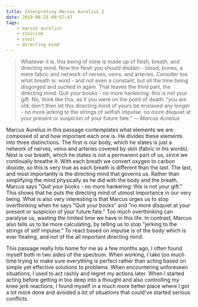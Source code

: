 ```yaml
---
title: Interpreting Marcus Aurelius 2
date: 2019-06-25 09:57:47
tags:
    - marcus aurelius
    - stoicism
    - stoic
    - directing mind
---
```

> Whatever it is, this being of mine is made up of flesh, breath, and directing mind. Now the flesh you should disdain - blood, bones, a mere fabric and network of nerves, veins, and arteries. Consider too what breath is: wind - and not even a constant, but all the time being disgorged and sucked in again. That leaves the third part, the directing mind. Quit your books - no more hankering: this is not your gift. No, think like this, as if you were on the point of death: "you are old; don't then let this directing mind of yours be enslaved any longer - no more jerking to the strings of selfish impulse, no more disquiet at your present or suspicion of your future fate."
> -- <cite>Marcus Aurelius</cite>

Marcus Aurelius in this passage contemplates what elements we are composed of and how important each one is. He divides these elements into three distinctions. The first is our body, which he states is just a network of nerves, veins and arteries covered by skin (fabric in his words). Next is our breath, which he states is not a permanent part of us, since we continually breathe it. With each breath we convert oxygen to carbon dioxide, so this is very true as each breath is different than the last. The last, and most importantly is the directing mind that governs us. Rather than simplifying the mind physically as he did with the body and the breath, Marcus says "Quit your books - no more hankering: this is not your gift." This shows that he puts the directing mind of utmost importance in our very being. What is also very interesting is that Marcus urges us to stop overthinking when he says "Quit your books" and "no more disquiet at your present or suspicion of your future fate." Too much overthinking can paralyse us, wasting the limited time we have in this life. In contrast, Marcus also tells us to be more calculating, by telling us to stop "jerking to the strings of self impulse." To react based on impulse is of the body which is ever fleating, and not of the all important directing mind.

This passage really hits home for me as a few months ago, I often found myself both in two sides of the spectrum. When working, I take too much time trying to make sure everything is perfect rather than acting based on simple yet effective solutions to problems. When encountering unforeseen situations, I used to act rashly and regret my actions later. When I started acting before getting in too deep into a thought and also controlling my knee jerk reactions, I found myself in a much more better place where I got a lot more done and avoided a lot of situations that could've started serious conflicts.